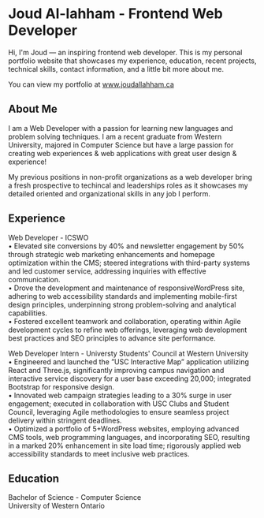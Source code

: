# Joud Al-lahham - Frontend Web Developer
Hi, I'm Joud — an inspiring frontend web developer. This is my personal portfolio website that showcases my experience, education, recent projects, technical skills, contact information, and a little bit more about me.

You can view my portfolio at www.joudallahham.ca

## About Me
I am a Web Developer with a passion for learning new languages and problem solving techniques. I am a recent graduate from Western University, majored in Computer Science but have a large passion for creating web experiences & web applications with great user design & experience!

My previous positions in non-profit organizations as a web developer bring a fresh prospective to techincal and leaderships roles as it showcases my detailed oriented and organizational skills in any job I perform.

## Experience
Web Developer - ICSWO  <br>
• Elevated site conversions by 40% and newsletter engagement by 50% through strategic web marketing enhancements and homepage optimization within the CMS; steered integrations with third-party systems and led customer service, addressing inquiries with effective communication.
<br>
• Drove the development and maintenance of responsiveWordPress site, adhering to web accessibility standards and implementing mobile-first design principles, underpinning strong problem-solving and analytical capabilities.
<br>
• Fostered excellent teamwork and collaboration, operating within Agile development cycles to refine web offerings, leveraging web development best practices and SEO principles to advance site performance.

Web Developer Intern - Universty Students' Council at Western University  <br>
• Engineered and launched the ”USC Interactive Map” application utilizing React and Three.js, significantly improving campus navigation and interactive service discovery for a user base exceeding 20,000; integrated Bootstrap for responsive design.
<br>
• Innovated web campaign strategies leading to a 30% surge in user engagement; executed in collaboration with USC Clubs and Student Council, leveraging Agile methodologies to ensure seamless project delivery within stringent deadlines.
<br>
• Optimized a portfolio of 5+WordPress websites, employing advanced CMS tools, web programming languages, and incorporating SEO, resulting in a marked 20% enhancement in site load time; rigorously applied web accessibility standards to meet inclusive web practices.
<br>
## Education
Bachelor of Science - Computer Science <br>
University of Western Ontario 
